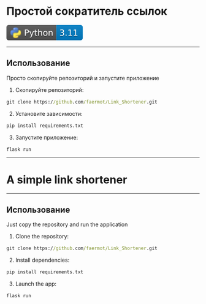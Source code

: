 # Простой сократитель ссылок
![Лого Python](images/python_icon.svg)
___
## Использование
Просто скопируйте репозиторий и запустите приложение
1. Скопируйте репозиторий:
```cmd
git clone https://github.com/faermot/Link_Shortener.git
```
2. Установите зависимости:
```cmd
pip install requirements.txt
```
3. Запустите приложение:
```cmd
flask run
```
___
# A simple link shortener
___
## Использование
Just copy the repository and run the application
1. Clone the repository:
```cmd
git clone https://github.com/faermot/Link_Shortener.git
```
2. Install dependencies:
```cmd
pip install requirements.txt
```
3. Launch the app:
```cmd
flask run
```